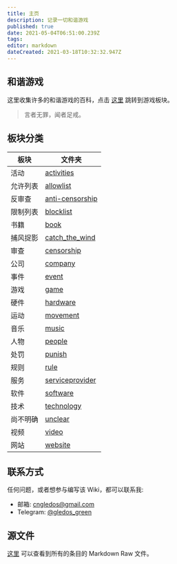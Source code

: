 ```yaml
---
title: 主页
description: 记录一切和谐游戏
published: true
date: 2021-05-04T06:51:00.239Z
tags: 
editor: markdown
dateCreated: 2021-03-18T10:32:32.947Z
---
```


和谐游戏
--------

这里收集许多的和谐游戏的百科，点击 [这里](/game/game.html) 跳转到游戏板块。

> 言者无罪，闻者足戒。

板块分类
--------

| 板块     | 文件夹                                                   |
| -------- | -------------------------------------------------------- |
| 活动     | [activities](/activities/activities.html)                |
| 允许列表 | [allowlist](/allowlist/allowlist.html)                   |
| 反审查   | [anti-censorship](anti-censorship//anti-censorship.html) |
| 限制列表 | [blocklist](/blocklist/blocklist.html)                   |
| 书籍     | [book](/book/book.html)                                  |
| 捕风捉影 | [catch_the_wind](/catch_the_wind/catch_the_wind.html)    |
| 审查     | [censorship](/censorship/censorship.html)                |
| 公司     | [company](/company/company.html)                         |
| 事件     | [event](/event/event.html)                               |
| 游戏     | [game](/game/game.html)                                  |
| 硬件     | [hardware](/hardware/hardware.html)                      |
| 运动     | [movement](/movement/movement.html)                      |
| 音乐     | [music](/music/music.html)                               |
| 人物     | [people](/people/people.html)                            |
| 处罚     | [punish](/punish/punish.html)                            |
| 规则     | [rule](/rule/rule.html)                                  |
| 服务     | [serviceprovider](/serviceprovider/serviceprovider.html) |
| 软件     | [software](/software/software.html)                      |
| 技术     | [technology](/technology/technology.html)                |
| 尚不明确 | [unclear](/unclear/unclear.html)                         |
| 视频     | [video](/video/video.html)                               |
| 网站     | [website](/website/website.html)                         |

联系方式
--------

任何问题，或者想参与编写该 Wiki，都可以联系我:

+ 邮箱: cngledos@gmail.com
+ Telegram: [@gledos_green](t.me/gledos_green)

源文件
------

[这里](https://github.com/gledos/ggame) 可以查看到所有的条目的 Markdown Raw 文件。
